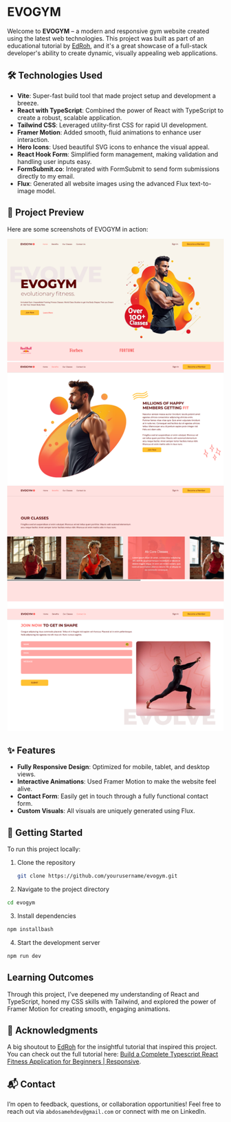 # EVOGYM

Welcome to **EVOGYM** – a modern and responsive gym website created using the latest web technologies. This project was built as part of an educational tutorial by [EdRoh](https://www.youtube.com/@EdRoh), and it's a great showcase of a full-stack developer's ability to create dynamic, visually appealing web applications.

## 🛠 Technologies Used

-   **Vite**: Super-fast build tool that made project setup and development a breeze.
-   **React with TypeScript**: Combined the power of React with TypeScript to create a robust, scalable application.
-   **Tailwind CSS**: Leveraged utility-first CSS for rapid UI development.
-   **Framer Motion**: Added smooth, fluid animations to enhance user interaction.
-   **Hero Icons**: Used beautiful SVG icons to enhance the visual appeal.
-   **React Hook Form**: Simplified form management, making validation and handling user inputs easy.
-   **FormSubmit.co**: Integrated with FormSubmit to send form submissions directly to my email.
-   **Flux**: Generated all website images using the advanced Flux text-to-image model.

## 📸 Project Preview

Here are some screenshots of EVOGYM in action:

![Homepage](screenshots/home-ss.png)
![Benefits](screenshots/benefits2-ss.png)
![Classess](screenshots/ourclassess-ss.png)
![Contact Us](screenshots/contactus-ss.png)

## ✨ Features

-   **Fully Responsive Design**: Optimized for mobile, tablet, and desktop views.
-   **Interactive Animations**: Used Framer Motion to make the website feel alive.
-   **Contact Form**: Easily get in touch through a fully functional contact form.
-   **Custom Visuals**: All visuals are uniquely generated using Flux.

## 🚀 Getting Started

To run this project locally:

1. Clone the repository
    ```bash
    git clone https://github.com/yourusername/evogym.git
    ```
2. Navigate to the project directory

```bash
cd evogym
```

3. Install dependencies

```bash
npm installbash
```

4. Start the development server

```bash
npm run dev
```

## Learning Outcomes

Through this project, I’ve deepened my understanding of React and TypeScript, honed my CSS skills with Tailwind, and explored the power of Framer Motion for creating smooth, engaging animations.

## 🎥 Acknowledgments

A big shoutout to [EdRoh](https://www.youtube.com/@EdRohDev) for the insightful tutorial that inspired this project. You can check out the full tutorial here: [Build a Complete Typescript React Fitness Application for Beginners | Responsive](https://www.youtube.com/watch?v=I2NNxr3WPDo).

## 📬 Contact

I’m open to feedback, questions, or collaboration opportunities! Feel free to reach out via `abdosamehdev@gmail.com` or connect with me on LinkedIn.
